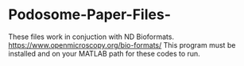 # Podosome-Paper-Files-

These files work in conjuction with ND Bioformats. https://www.openmicroscopy.org/bio-formats/ This program must be installed and on your MATLAB path for these codes to run. 
